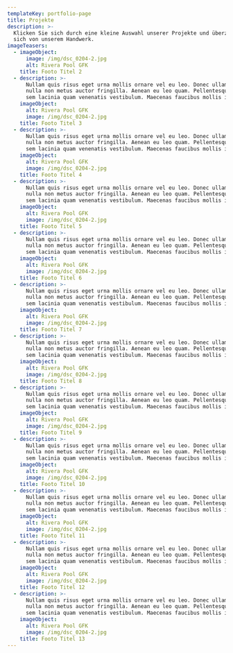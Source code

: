 ```yaml
---
templateKey: portfolio-page
title: Projekte
description: >-
  Klicken Sie sich durch eine kleine Auswahl unserer Projekte und überzeugen Sie
  sich von unserem Handwerk.
imageTeasers:
  - imageObject:
      image: /img/dsc_0204-2.jpg
      alt: Rivera Pool GFK
    title: Footo Titel 2
  - description: >-
      Nullam quis risus eget urna mollis ornare vel eu leo. Donec ullamcorper
      nulla non metus auctor fringilla. Aenean eu leo quam. Pellentesque ornare
      sem lacinia quam venenatis vestibulum. Maecenas faucibus mollis interdum.
    imageObject:
      alt: Rivera Pool GFK
      image: /img/dsc_0204-2.jpg
    title: Footo Titel 3
  - description: >-
      Nullam quis risus eget urna mollis ornare vel eu leo. Donec ullamcorper
      nulla non metus auctor fringilla. Aenean eu leo quam. Pellentesque ornare
      sem lacinia quam venenatis vestibulum. Maecenas faucibus mollis interdum.
    imageObject:
      alt: Rivera Pool GFK
      image: /img/dsc_0204-2.jpg
    title: Footo Titel 4
  - description: >-
      Nullam quis risus eget urna mollis ornare vel eu leo. Donec ullamcorper
      nulla non metus auctor fringilla. Aenean eu leo quam. Pellentesque ornare
      sem lacinia quam venenatis vestibulum. Maecenas faucibus mollis interdum.
    imageObject:
      alt: Rivera Pool GFK
      image: /img/dsc_0204-2.jpg
    title: Footo Titel 5
  - description: >-
      Nullam quis risus eget urna mollis ornare vel eu leo. Donec ullamcorper
      nulla non metus auctor fringilla. Aenean eu leo quam. Pellentesque ornare
      sem lacinia quam venenatis vestibulum. Maecenas faucibus mollis interdum.
    imageObject:
      alt: Rivera Pool GFK
      image: /img/dsc_0204-2.jpg
    title: Footo Titel 6
  - description: >-
      Nullam quis risus eget urna mollis ornare vel eu leo. Donec ullamcorper
      nulla non metus auctor fringilla. Aenean eu leo quam. Pellentesque ornare
      sem lacinia quam venenatis vestibulum. Maecenas faucibus mollis interdum.
    imageObject:
      alt: Rivera Pool GFK
      image: /img/dsc_0204-2.jpg
    title: Footo Titel 7
  - description: >-
      Nullam quis risus eget urna mollis ornare vel eu leo. Donec ullamcorper
      nulla non metus auctor fringilla. Aenean eu leo quam. Pellentesque ornare
      sem lacinia quam venenatis vestibulum. Maecenas faucibus mollis interdum.
    imageObject:
      alt: Rivera Pool GFK
      image: /img/dsc_0204-2.jpg
    title: Footo Titel 8
  - description: >-
      Nullam quis risus eget urna mollis ornare vel eu leo. Donec ullamcorper
      nulla non metus auctor fringilla. Aenean eu leo quam. Pellentesque ornare
      sem lacinia quam venenatis vestibulum. Maecenas faucibus mollis interdum.
    imageObject:
      alt: Rivera Pool GFK
      image: /img/dsc_0204-2.jpg
    title: Footo Titel 9
  - description: >-
      Nullam quis risus eget urna mollis ornare vel eu leo. Donec ullamcorper
      nulla non metus auctor fringilla. Aenean eu leo quam. Pellentesque ornare
      sem lacinia quam venenatis vestibulum. Maecenas faucibus mollis interdum.
    imageObject:
      alt: Rivera Pool GFK
      image: /img/dsc_0204-2.jpg
    title: Footo Titel 10
  - description: >-
      Nullam quis risus eget urna mollis ornare vel eu leo. Donec ullamcorper
      nulla non metus auctor fringilla. Aenean eu leo quam. Pellentesque ornare
      sem lacinia quam venenatis vestibulum. Maecenas faucibus mollis interdum.
    imageObject:
      alt: Rivera Pool GFK
      image: /img/dsc_0204-2.jpg
    title: Footo Titel 11
  - description: >-
      Nullam quis risus eget urna mollis ornare vel eu leo. Donec ullamcorper
      nulla non metus auctor fringilla. Aenean eu leo quam. Pellentesque ornare
      sem lacinia quam venenatis vestibulum. Maecenas faucibus mollis interdum.
    imageObject:
      alt: Rivera Pool GFK
      image: /img/dsc_0204-2.jpg
    title: Footo Titel 12
  - description: >-
      Nullam quis risus eget urna mollis ornare vel eu leo. Donec ullamcorper
      nulla non metus auctor fringilla. Aenean eu leo quam. Pellentesque ornare
      sem lacinia quam venenatis vestibulum. Maecenas faucibus mollis interdum.
    imageObject:
      alt: Rivera Pool GFK
      image: /img/dsc_0204-2.jpg
    title: Footo Titel 13
---
```


